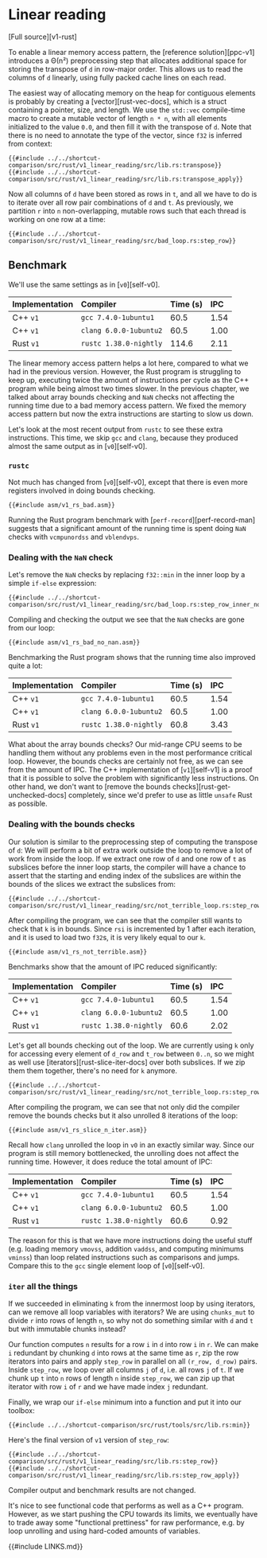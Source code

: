 # Linear reading
[Full source][v1-rust]

To enable a linear memory access pattern, the [reference solution][ppc-v1] introduces a Θ(n²) preprocessing step that allocates additional space for storing the transpose of `d` in row-major order.
This allows us to read the columns of `d` linearly, using fully packed cache lines on each read.

The easiest way of allocating memory on the heap for contiguous elements is probably by creating a [vector][rust-vec-docs], which is a struct containing a pointer, size, and length.
We use the `std::vec` compile-time macro to create a mutable vector of length `n * n`, with all elements initialized to the value `0.0`, and then fill it with the transpose of `d`.
Note that there is no need to annotate the type of the vector, since `f32` is inferred from context:
```rust,no_run,noplaypen
{{#include ../../shortcut-comparison/src/rust/v1_linear_reading/src/lib.rs:transpose}}
{{#include ../../shortcut-comparison/src/rust/v1_linear_reading/src/lib.rs:transpose_apply}}
```

Now all columns of `d` have been stored as rows in `t`, and all we have to do is to iterate over all row pair combinations of `d` and `t`.
As previously, we partition `r` into `n` non-overlapping, mutable rows such that each thread is working on one row at a time:
```rust,no_run,noplaypen
{{#include ../../shortcut-comparison/src/rust/v1_linear_reading/src/bad_loop.rs:step_row}}
```

## Benchmark

We'll use the same settings as in [`v0`][self-v0].

Implementation | Compiler | Time (s) | IPC
:------|:---------|:---------|:---------------
C++ `v1` | `gcc 7.4.0-1ubuntu1` | 60.5 | 1.54
C++ `v1` | `clang 6.0.0-1ubuntu2` | 60.5 | 1.00
Rust `v1` | `rustc 1.38.0-nightly` | 114.6 | 2.11

The linear memory access pattern helps a lot here, compared to what we had in the previous version.
However, the Rust program is struggling to keep up, executing twice the amount of instructions per cycle as the C++ program while being almost two times slower.
In the previous chapter, we talked about array bounds checking and `NaN` checks not affecting the running time due to a bad memory access pattern.
We fixed the memory access pattern but now the extra instructions are starting to slow us down.

Let's look at the most recent output from `rustc` to see these extra instructions.
This time, we skip `gcc` and `clang`, because they produced almost the same output as in [`v0`][self-v0].

### `rustc`

Not much has changed from [`v0`][self-v0], except that there is even more registers involved in doing bounds checking.
```x86asm
{{#include asm/v1_rs_bad.asm}}
```
Running the Rust program benchmark with [`perf-record`][perf-record-man] suggests that a significant amount of the running time is spent doing `NaN` checks with `vcmpunordss` and `vblendvps`.

### Dealing with the `NaN` check

Let's remove the `NaN` checks by replacing `f32::min` in the inner loop by a simple `if-else` expression:
```rust,no_run,noplaypen
{{#include ../../shortcut-comparison/src/rust/v1_linear_reading/src/bad_loop.rs:step_row_inner_no_nan}}
```
Compiling and checking the output we see that the `NaN` checks are gone from our loop:
```x86asm
{{#include asm/v1_rs_bad_no_nan.asm}}
```

Benchmarking the Rust program shows that the running time also improved quite a lot:

Implementation | Compiler | Time (s) | IPC
:------|:---------|:---------|:---------------
C++ `v1` | `gcc 7.4.0-1ubuntu1` | 60.5 | 1.54
C++ `v1` | `clang 6.0.0-1ubuntu2` | 60.5 | 1.00
Rust `v1` | `rustc 1.38.0-nightly` | 60.8 | 3.43

What about the array bounds checks?
Our mid-range CPU seems to be handling them without any problems even in the most performance critical loop.
However, the bounds checks are certainly not free, as we can see from the amount of IPC.
The C++ implementation of [`v1`][self-v1] is a proof that it is possible to solve the problem with significantly less instructions.
On other hand, we don't want to [remove the bounds checks][rust-get-unchecked-docs] completely, since we'd prefer to use as little `unsafe` Rust as possible.

### Dealing with the bounds checks

Our solution is similar to the preprocessing step of computing the transpose of `d`:
We will perform a bit of extra work outside the loop to remove a lot of work from inside the loop.
If we extract one row of `d` and one row of `t` as subslices before the inner loop starts, the compiler will have a chance to assert that the starting and ending index of the subslices are within the bounds of the slices we extract the subslices from:
```rust,no_run,noplaypen
{{#include ../../shortcut-comparison/src/rust/v1_linear_reading/src/not_terrible_loop.rs:step_row}}
```
After compiling the program, we can see that the compiler still wants to check that `k` is in bounds.
Since `rsi` is incremented by 1 after each iteration, and it is used to load two `f32`s, it is very likely equal to our `k`.
```x86asm
{{#include asm/v1_rs_not_terrible.asm}}
```
Benchmarks show that the amount of IPC reduced significantly:

Implementation | Compiler | Time (s) | IPC
:------|:---------|:---------|:---------------
C++ `v1` | `gcc 7.4.0-1ubuntu1` | 60.5 | 1.54
C++ `v1` | `clang 6.0.0-1ubuntu2` | 60.5 | 1.00
Rust `v1` | `rustc 1.38.0-nightly` | 60.6 | 2.02

Let's get all bounds checking out of the loop.
We are currently using `k` only for accessing every element of `d_row` and `t_row` between `0..n`, so we might as well use [iterators][rust-slice-iter-docs] over both subslices.
If we zip them them together, there's no need for `k` anymore.
```rust,no_run,noplaypen
{{#include ../../shortcut-comparison/src/rust/v1_linear_reading/src/not_terrible_loop.rs:step_row_inner_iter}}
```
After compiling the program, we can see that not only did the compiler remove the bounds checks but it also unrolled 8 iterations of the loop:
```x86asm
{{#include asm/v1_rs_slice_n_iter.asm}}
```
Recall how `clang` unrolled the loop in `v0` in an exactly similar way.
Since our program is still memory bottlenecked, the unrolling does not affect the running time.
However, it does reduce the total amount of IPC:

Implementation | Compiler | Time (s) | IPC
:------|:---------|:---------|:---------------
C++ `v1` | `gcc 7.4.0-1ubuntu1` | 60.5 | 1.54
C++ `v1` | `clang 6.0.0-1ubuntu2` | 60.5 | 1.00
Rust `v1` | `rustc 1.38.0-nightly` | 60.6 | 0.92

The reason for this is that we have more instructions doing the useful stuff (e.g. loading memory `vmovss`, addition `vaddss`, and computing minimums `vminss`) than loop related instructions such as comparisons and jumps.
Compare this to the `gcc` single element loop of [`v0`][self-v0].


### `iter` all the things

If we succeeded in eliminating `k` from the innermost loop by using iterators, can we remove all loop variables with iterators?
We are using `chunks_mut` to divide `r` into rows of length `n`, so why not do something similar with `d` and `t` but with immutable chunks instead?

Our function computes `n` results for a row `i` in `d` into row `i` in `r`.
We can make `i` redundant by chunking `d` into rows at the same time as `r`, zip the row iterators into pairs and apply `step_row` in parallel on all `(r_row, d_row)` pairs.
Inside `step_row`, we loop over all columns `j` of `d`, i.e. all rows `j` of `t`.
If we chunk up `t` into `n` rows of length `n` inside `step_row`, we can zip up that iterator with row `i` of `r` and we have made index `j` redundant.

Finally, we wrap our `if-else` minimum into a function and put it into our toolbox:
```rust,no_run,noplaypen
{{#include ../../shortcut-comparison/src/rust/tools/src/lib.rs:min}}
```

Here's the final version of `v1` version of `step_row`:
```rust,no_run,noplaypen
{{#include ../../shortcut-comparison/src/rust/v1_linear_reading/src/lib.rs:step_row}}
{{#include ../../shortcut-comparison/src/rust/v1_linear_reading/src/lib.rs:step_row_apply}}
```
Compiler output and benchmark results are not changed.

It's nice to see functional code that performs as well as a C++ program.
However, as we start pushing the CPU towards its limits, we eventually have to trade away some "functional prettiness" for raw performance, e.g. by loop unrolling and using hard-coded amounts of variables.

{{#include LINKS.md}}
